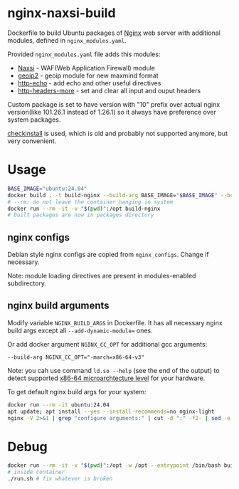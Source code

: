 # nginx-naxsi-build

Dockerfile to build Ubuntu packages of [Nginx](https://nginx.org/) web server with additional modules, defined in `nginx_modules.yaml`.

Provided `nginx_modules.yaml` file adds this modules:

* [Naxsi](https://github.com/wargio/naxsi) - WAF(Web Application Firewall) module
* [geoip2](https://github.com/leev/ngx_http_geoip2_module) - geoip module for new maxmind format
* [http-echo](https://github.com/openresty/echo-nginx-module/) - add echo and other useful directives
* [http-headers-more](https://github.com/openresty/headers-more-nginx-module/) - set and clear all input and ouput headers

Custom package is set to have version with "10" prefix over actual nginx version(like 101.26.1 instead of 1.26.1) so it always have preference over system packages.

[checkinstall](https://checkinstall.izto.org/) is used, which is old and probably not supported anymore, but very convenient.

# Usage

```bash
BASE_IMAGE="ubuntu:24.04"
docker build . -t build-nginx --build-arg BASE_IMAGE="$BASE_IMAGE" --build-arg NGINX_CC_OPT="-march=x86-64-v3"
# --rm: do not leave the container hanging in system
docker run --rm -it -v "$(pwd)":/opt build-nginx
# built packages are now in packages directory
```

## nginx configs

Debian style nginx configs are copied from `nginx_configs`. Change if necessary.

Note: module loading directives are present in modules-enabled subdirectory.

## nginx build arguments

Modify variable `NGINX_BUILD_ARGS` in Dockerfile. It has all necessary nginx build args except all `--add-dynamic-module=` ones.

Or add docker argument `NGINX_CC_OPT` for additional gcc arguments:

`--build-arg NGINX_CC_OPT="-march=x86-64-v3"`

Note: you cah use command `ld.so --help` (see the end of the output) to detect supported [x86-64 microarchtecture level](https://en.wikipedia.org/wiki/X86-64#Microarchitecture_levels) for your hardware.

To get default nginx build args for your system:

```bash
docker run --rm -it ubuntu:24.04
apt update; apt install --yes --install-recommends=no nginx-light
nginx -V 2>&1 | grep "configure arguments:" | cut -d ":" -f2- | sed -e "s#/build/nginx-[A-Za-z0-9]*/#./#g" | sed 's/--add-dynamic-module=[A-Za-z0-9\/\._-]*//g'
```

# Debug

```bash
docker run --rm -it -v "$(pwd)":/opt -w /opt --entrypoint /bin/bash build-nginx
# inside container
./run.sh # fix whatever is broken
```
